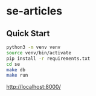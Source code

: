 # se-articles

## Quick Start
```bash
python3 -m venv venv
source venv/bin/activate
pip install -r requirements.txt
cd se
make db
make run
```
[http://localhost:8000/](http://localhost:8000/)